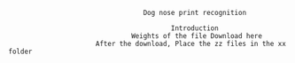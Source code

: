                                   
                                      Dog nose print recognition
                                                                       
                                             Introduction
                                   Weights of the file Download here
                          After the download, Place the zz files in the xx folder
